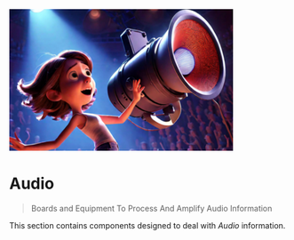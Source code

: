 <img src="/assets/images/amplifier.png" width="80%" height="80%" />

# Audio

> Boards and Equipment To Process And Amplify Audio Information

This section contains components designed to deal with *Audio* information.